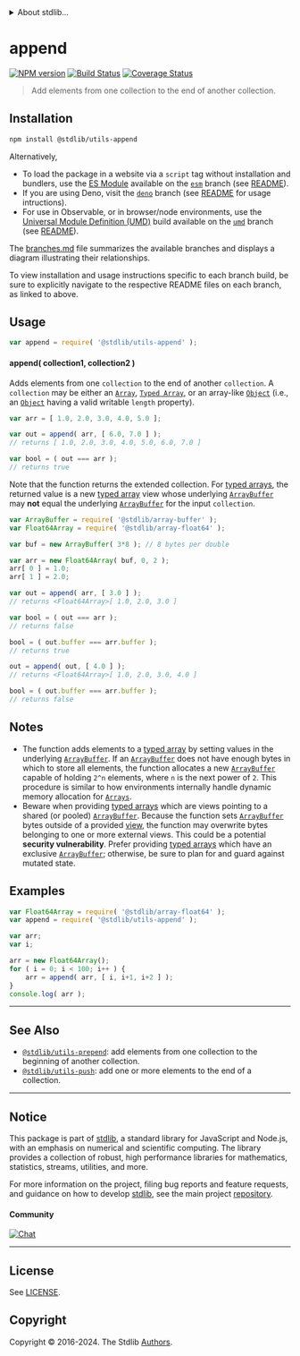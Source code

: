 <!--

@license Apache-2.0

Copyright (c) 2018 The Stdlib Authors.

Licensed under the Apache License, Version 2.0 (the "License");
you may not use this file except in compliance with the License.
You may obtain a copy of the License at

   http://www.apache.org/licenses/LICENSE-2.0

Unless required by applicable law or agreed to in writing, software
distributed under the License is distributed on an "AS IS" BASIS,
WITHOUT WARRANTIES OR CONDITIONS OF ANY KIND, either express or implied.
See the License for the specific language governing permissions and
limitations under the License.

-->


<details>
  <summary>
    About stdlib...
  </summary>
  <p>We believe in a future in which the web is a preferred environment for numerical computation. To help realize this future, we've built stdlib. stdlib is a standard library, with an emphasis on numerical and scientific computation, written in JavaScript (and C) for execution in browsers and in Node.js.</p>
  <p>The library is fully decomposable, being architected in such a way that you can swap out and mix and match APIs and functionality to cater to your exact preferences and use cases.</p>
  <p>When you use stdlib, you can be absolutely certain that you are using the most thorough, rigorous, well-written, studied, documented, tested, measured, and high-quality code out there.</p>
  <p>To join us in bringing numerical computing to the web, get started by checking us out on <a href="https://github.com/stdlib-js/stdlib">GitHub</a>, and please consider <a href="https://opencollective.com/stdlib">financially supporting stdlib</a>. We greatly appreciate your continued support!</p>
</details>

# append

[![NPM version][npm-image]][npm-url] [![Build Status][test-image]][test-url] [![Coverage Status][coverage-image]][coverage-url] <!-- [![dependencies][dependencies-image]][dependencies-url] -->

> Add elements from one collection to the end of another collection.

<!-- Section to include introductory text. Make sure to keep an empty line after the intro `section` element and another before the `/section` close. -->

<section class="intro">

</section>

<!-- /.intro -->

<!-- Package usage documentation. -->

<section class="installation">

## Installation

```bash
npm install @stdlib/utils-append
```

Alternatively,

-   To load the package in a website via a `script` tag without installation and bundlers, use the [ES Module][es-module] available on the [`esm`][esm-url] branch (see [README][esm-readme]).
-   If you are using Deno, visit the [`deno`][deno-url] branch (see [README][deno-readme] for usage intructions).
-   For use in Observable, or in browser/node environments, use the [Universal Module Definition (UMD)][umd] build available on the [`umd`][umd-url] branch (see [README][umd-readme]).

The [branches.md][branches-url] file summarizes the available branches and displays a diagram illustrating their relationships.

To view installation and usage instructions specific to each branch build, be sure to explicitly navigate to the respective README files on each branch, as linked to above.

</section>

<section class="usage">

## Usage

```javascript
var append = require( '@stdlib/utils-append' );
```

#### append( collection1, collection2 )

Adds elements from one `collection` to the end of another `collection`. A `collection` may be either an [`Array`][mdn-array], [`Typed Array`][mdn-typed-array], or an array-like [`Object`][mdn-object] (i.e., an [`Object`][mdn-object] having a valid writable `length` property). 

```javascript
var arr = [ 1.0, 2.0, 3.0, 4.0, 5.0 ];

var out = append( arr, [ 6.0, 7.0 ] );
// returns [ 1.0, 2.0, 3.0, 4.0, 5.0, 6.0, 7.0 ]

var bool = ( out === arr );
// returns true
```

Note that the function returns the extended collection. For [typed arrays][mdn-typed-array], the returned value is a new [typed array][mdn-typed-array] view whose underlying [`ArrayBuffer`][mdn-arraybuffer] may **not** equal the underlying [`ArrayBuffer`][mdn-arraybuffer] for the input `collection`.

```javascript
var ArrayBuffer = require( '@stdlib/array-buffer' );
var Float64Array = require( '@stdlib/array-float64' );

var buf = new ArrayBuffer( 3*8 ); // 8 bytes per double

var arr = new Float64Array( buf, 0, 2 );
arr[ 0 ] = 1.0;
arr[ 1 ] = 2.0;

var out = append( arr, [ 3.0 ] );
// returns <Float64Array>[ 1.0, 2.0, 3.0 ]

var bool = ( out === arr );
// returns false

bool = ( out.buffer === arr.buffer );
// returns true

out = append( out, [ 4.0 ] );
// returns <Float64Array>[ 1.0, 2.0, 3.0, 4.0 ]

bool = ( out.buffer === arr.buffer );
// returns false
```

</section>

<!-- /.usage -->

<!-- Package usage notes. Make sure to keep an empty line after the `section` element and another before the `/section` close. -->

<section class="notes">

## Notes

-   The function adds elements to a [typed array][mdn-typed-array] by setting values in the underlying [`ArrayBuffer`][mdn-arraybuffer]. If an [`ArrayBuffer`][mdn-arraybuffer] does not have enough bytes in which to store all elements, the function allocates a new [`ArrayBuffer`][mdn-arraybuffer] capable of holding `2^n` elements, where `n` is the next power of `2`. This procedure is similar to how environments internally handle dynamic memory allocation for [`Arrays`][mdn-array].
-   Beware when providing [typed arrays][mdn-typed-array] which are views pointing to a shared (or pooled) [`ArrayBuffer`][mdn-arraybuffer]. Because the function sets [`ArrayBuffer`][mdn-arraybuffer] bytes outside of a provided [view][mdn-typed-array], the function may overwrite bytes belonging to one or more external views. This could be a potential **security vulnerability**. Prefer providing [typed arrays][mdn-typed-array] which have an exclusive [`ArrayBuffer`][mdn-arraybuffer]; otherwise, be sure to plan for and guard against mutated state.

</section>

<!-- /.notes -->

<!-- Package usage examples. -->

<section class="examples">

## Examples

<!-- eslint no-undef: "error" -->

```javascript
var Float64Array = require( '@stdlib/array-float64' );
var append = require( '@stdlib/utils-append' );

var arr;
var i;

arr = new Float64Array();
for ( i = 0; i < 100; i++ ) {
    arr = append( arr, [ i, i+1, i+2 ] );
}
console.log( arr );
```

</section>

<!-- /.examples -->

<!-- Section to include cited references. If references are included, add a horizontal rule *before* the section. Make sure to keep an empty line after the `section` element and another before the `/section` close. -->

<section class="references">

</section>

<!-- /.references -->

<!-- Section for related `stdlib` packages. Do not manually edit this section, as it is automatically populated. -->

<section class="related">

* * *

## See Also

-   <span class="package-name">[`@stdlib/utils-prepend`][@stdlib/utils/prepend]</span><span class="delimiter">: </span><span class="description">add elements from one collection to the beginning of another collection.</span>
-   <span class="package-name">[`@stdlib/utils-push`][@stdlib/utils/push]</span><span class="delimiter">: </span><span class="description">add one or more elements to the end of a collection.</span>

</section>

<!-- /.related -->

<!-- Section for all links. Make sure to keep an empty line after the `section` element and another before the `/section` close. -->


<section class="main-repo" >

* * *

## Notice

This package is part of [stdlib][stdlib], a standard library for JavaScript and Node.js, with an emphasis on numerical and scientific computing. The library provides a collection of robust, high performance libraries for mathematics, statistics, streams, utilities, and more.

For more information on the project, filing bug reports and feature requests, and guidance on how to develop [stdlib][stdlib], see the main project [repository][stdlib].

#### Community

[![Chat][chat-image]][chat-url]

---

## License

See [LICENSE][stdlib-license].


## Copyright

Copyright &copy; 2016-2024. The Stdlib [Authors][stdlib-authors].

</section>

<!-- /.stdlib -->

<!-- Section for all links. Make sure to keep an empty line after the `section` element and another before the `/section` close. -->

<section class="links">

[npm-image]: http://img.shields.io/npm/v/@stdlib/utils-append.svg
[npm-url]: https://npmjs.org/package/@stdlib/utils-append

[test-image]: https://github.com/stdlib-js/utils-append/actions/workflows/test.yml/badge.svg?branch=main
[test-url]: https://github.com/stdlib-js/utils-append/actions/workflows/test.yml?query=branch:main

[coverage-image]: https://img.shields.io/codecov/c/github/stdlib-js/utils-append/main.svg
[coverage-url]: https://codecov.io/github/stdlib-js/utils-append?branch=main

<!--

[dependencies-image]: https://img.shields.io/david/stdlib-js/utils-append.svg
[dependencies-url]: https://david-dm.org/stdlib-js/utils-append/main

-->

[chat-image]: https://img.shields.io/gitter/room/stdlib-js/stdlib.svg
[chat-url]: https://app.gitter.im/#/room/#stdlib-js_stdlib:gitter.im

[stdlib]: https://github.com/stdlib-js/stdlib

[stdlib-authors]: https://github.com/stdlib-js/stdlib/graphs/contributors

[umd]: https://github.com/umdjs/umd
[es-module]: https://developer.mozilla.org/en-US/docs/Web/JavaScript/Guide/Modules

[deno-url]: https://github.com/stdlib-js/utils-append/tree/deno
[deno-readme]: https://github.com/stdlib-js/utils-append/blob/deno/README.md
[umd-url]: https://github.com/stdlib-js/utils-append/tree/umd
[umd-readme]: https://github.com/stdlib-js/utils-append/blob/umd/README.md
[esm-url]: https://github.com/stdlib-js/utils-append/tree/esm
[esm-readme]: https://github.com/stdlib-js/utils-append/blob/esm/README.md
[branches-url]: https://github.com/stdlib-js/utils-append/blob/main/branches.md

[stdlib-license]: https://raw.githubusercontent.com/stdlib-js/utils-append/main/LICENSE

[mdn-array]: https://developer.mozilla.org/en-US/docs/Web/JavaScript/Reference/Global_Objects/Array

[mdn-typed-array]: https://developer.mozilla.org/en-US/docs/Web/JavaScript/Typed_arrays

[mdn-arraybuffer]: https://developer.mozilla.org/en-US/docs/Web/JavaScript/Reference/Global_Objects/ArrayBuffer

[mdn-object]: https://developer.mozilla.org/en-US/docs/Web/JavaScript/Reference/Global_Objects/Object

<!-- <related-links> -->

[@stdlib/utils/prepend]: https://github.com/stdlib-js/utils-prepend

[@stdlib/utils/push]: https://github.com/stdlib-js/utils-push

<!-- </related-links> -->

</section>

<!-- /.links -->
